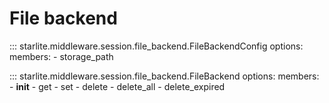 # File backend

::: starlite.middleware.session.file_backend.FileBackendConfig
    options:
        members:
            - storage_path

::: starlite.middleware.session.file_backend.FileBackend
    options:
        members:
            - __init__
            - get
            - set
            - delete
            - delete_all
            - delete_expired
